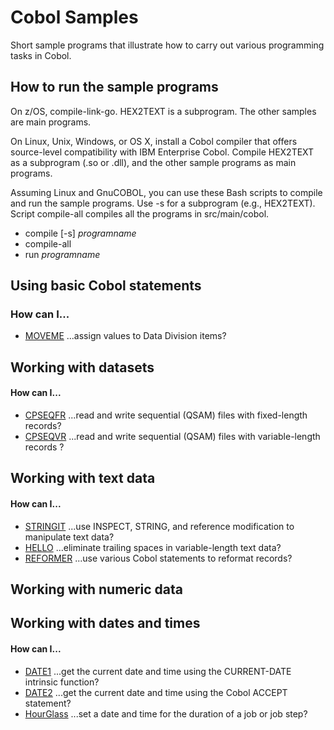 # Cobol Samples 

Short sample programs that illustrate how to carry out various programming tasks in Cobol. 

## How to run the sample programs 

On z/OS, compile-link-go. HEX2TEXT is a subprogram. The other samples are main programs.

On Linux, Unix, Windows, or OS X, install a Cobol compiler that offers source-level compatibility with IBM Enterprise Cobol. Compile HEX2TEXT as a subprogram (.so or .dll), and the other sample programs as main programs. 

Assuming Linux and GnuCOBOL, you can use these Bash scripts to compile and run the sample programs. Use -s for a subprogram (e.g., HEX2TEXT). Script compile-all compiles all the programs in src/main/cobol.

- compile [-s] _programname_ 
- compile-all 
- run _programname_

## Using basic Cobol statements

### How can I...

- [MOVEME](MOVEME-notes.md) ...assign values to Data Division items?

## Working with datasets

#### How can I... 

- [CPSEQFR](CPSEQFR-notes.md) ...read and write sequential (QSAM) files with fixed-length records?
- [CPSEQVR](CPSEQVR-notes.md) ...read and write sequential (QSAM) files with variable-length records ?

## Working with text data

#### How can I... 

- [STRINGIT](STRINGIT-notes.md) ...use INSPECT, STRING, and reference modification to manipulate text data?
- [HELLO](HELLO-notes.md) ...eliminate trailing spaces in variable-length text data?
- [REFORMER](REFORMER-notes.md) ...use various Cobol statements to reformat records?

## Working with numeric data

## Working with dates and times 

#### How can I...

- [DATE1](DATE1-notes.md) ...get the current date and time using the CURRENT-DATE intrinsic function? 
- [DATE2](DATE2-notes.md) ...get the current date and time using the Cobol ACCEPT statement? 
- [HourGlass](HOURGLASS-notes.md) ...set a date and time for the duration of a job or job step? 


